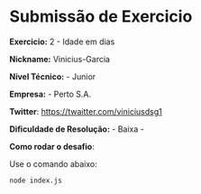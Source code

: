 # Submissão de Exercicio

**Exercicio:** 2 - Idade em dias

**Nickname:** Vinicius-Garcia

**Nível Técnico:** - Junior

**Empresa:** - Perto S.A.

**Twitter**: https://twaitter.com/viniciusdsg1

**Dificuldade de Resolução:** - Baixa -

**Como rodar o desafio**:

Use o comando abaixo:

```bash
node index.js
```
